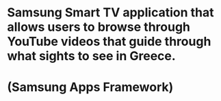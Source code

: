 # Samsung Smart TV application that allows users to browse through YouTube videos that guide through what sights to see in Greece.
# (Samsung Apps Framework)